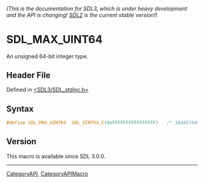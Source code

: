 ###### (This is the documentation for SDL3, which is under heavy development and the API is changing! [SDL2](https://wiki.libsdl.org/SDL2/) is the current stable version!)
# SDL_MAX_UINT64

An unsigned 64-bit integer type.

## Header File

Defined in [<SDL3/SDL_stdinc.h>](https://github.com/libsdl-org/SDL/blob/main/include/SDL3/SDL_stdinc.h)

## Syntax

```c
#define SDL_MAX_UINT64  SDL_UINT64_C(0xFFFFFFFFFFFFFFFF)   /* 18446744073709551615 */
```

## Version

This macro is available since SDL 3.0.0.

----
[CategoryAPI](CategoryAPI), [CategoryAPIMacro](CategoryAPIMacro)

